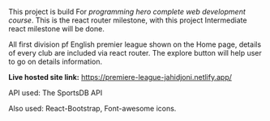 This project is build For _programming hero complete web development course_. This is the react router milestone, with this project Intermediate react milestone will be done.

All first division pf English premier league shown on the Home page, details of every club are included via react router. The explore button will help user to go on details information.

**Live hosted site link:** https://premiere-league-jahidjoni.netlify.app/

API used: The SportsDB API

Also used: React-Bootstrap, Font-awesome icons.